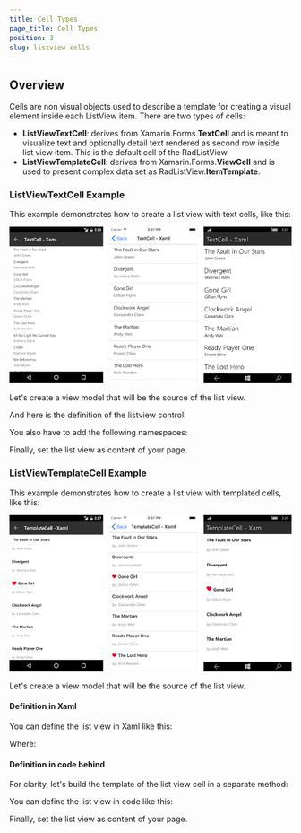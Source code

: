 ```yaml
---
title: Cell Types
page_title: Cell Types
position: 3
slug: listview-cells
---
```

## Overview
Cells are non visual objects used to describe a template for creating a visual element inside each ListView item. There are two types of cells:

- **ListViewTextCell**: derives from Xamarin.Forms.**TextCell** and is meant to visualize text and optionally detail text rendered as second row inside list view item. This is the default cell of the RadListView.
- **ListViewTemplateCell**: derives from Xamarin.Forms.**ViewCell** and is used to present complex data set as RadListView.**ItemTemplate**.

### ListViewTextCell Example

This example demonstrates how to create a list view with text cells, like this:

![](images/listview-celltypes-textcell.png)

Let's create a view model that will be the source of the list view.

<snippet id='listview-celltypes-textcell-viewmodel'/>

And here is the definition of the listview control:

<snippet id='listview-celltypes-textcell-listview-xaml'/>
<snippet id='listview-celltypes-textcell-listview-csharp'/>

You also have to add the following namespaces:

<snippet id='xmlns-teleriklistview'/>
<snippet id='ns-teleriklistview'/>

Finally, set the list view as content of your page.

### ListViewTemplateCell Example

This example demonstrates how to create a list view with templated cells, like this:

![](images/listview-celltypes-templatecell.png)

Let's create a view model that will be the source of the list view.

<snippet id='listview-celltypes-templatecell-viewmodel'/>

#### Definition in Xaml

You can define the list view in Xaml like this:

<snippet id='listview-celltypes-templatecell-listview-xaml'/>

Where:

<snippet id='xmlns-teleriklistview'/>

#### Definition in code behind

For clarity, let's build the template of the list view cell in a separate method:

<snippet id='listview-celltypes-templatecell-cellcontent'/>

You can define the list view in code like this:

<snippet id='listview-celltypes-templatecell-listview-code'/>

Finally, set the list view as content of your page.